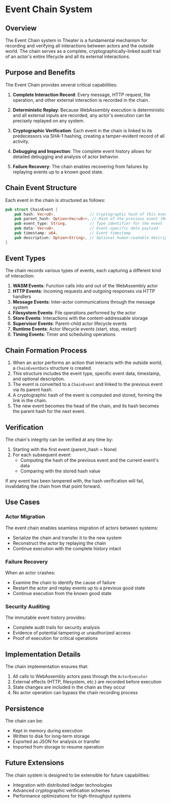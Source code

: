 # Event Chain System

## Overview

The Event Chain system in Theater is a fundamental mechanism for recording and verifying all interactions between actors and the outside world. The chain serves as a complete, cryptographically-linked audit trail of an actor's entire lifecycle and all its external interactions.

## Purpose and Benefits

The Event Chain provides several critical capabilities:

1. **Complete Interaction Record**: Every message, HTTP request, file operation, and other external interaction is recorded in the chain.

2. **Deterministic Replay**: Because WebAssembly execution is deterministic and all external inputs are recorded, any actor's execution can be precisely replayed on any system.

3. **Cryptographic Verification**: Each event in the chain is linked to its predecessors via SHA-1 hashing, creating a tamper-evident record of all activity.

4. **Debugging and Inspection**: The complete event history allows for detailed debugging and analysis of actor behavior.

5. **Failure Recovery**: The chain enables recovering from failures by replaying events up to a known good state.

## Chain Event Structure

Each event in the chain is structured as follows:

```rust
pub struct ChainEvent {
    pub hash: Vec<u8>,               // Cryptographic hash of this event
    pub parent_hash: Option<Vec<u8>>, // Hash of the previous event (None for first event)
    pub event_type: String,          // Type identifier for the event
    pub data: Vec<u8>,               // Event-specific data payload
    pub timestamp: u64,              // Event timestamp
    pub description: Option<String>, // Optional human-readable description
}
```

## Event Types

The chain records various types of events, each capturing a different kind of interaction:

1. **WASM Events**: Function calls into and out of the WebAssembly actor
2. **HTTP Events**: Incoming requests and outgoing responses via HTTP handlers
3. **Message Events**: Inter-actor communications through the message system
4. **Filesystem Events**: File operations performed by the actor
5. **Store Events**: Interactions with the content-addressable storage
6. **Supervisor Events**: Parent-child actor lifecycle events
7. **Runtime Events**: Actor lifecycle events (start, stop, restart)
8. **Timing Events**: Timer and scheduling operations

## Chain Formation Process

1. When an actor performs an action that interacts with the outside world, a `ChainEventData` structure is created.
2. This structure includes the event type, specific event data, timestamp, and optional description.
3. The event is converted to a `ChainEvent` and linked to the previous event via its parent hash.
4. A cryptographic hash of the event is computed and stored, forming the link in the chain.
5. The new event becomes the head of the chain, and its hash becomes the parent hash for the next event.

## Verification

The chain's integrity can be verified at any time by:

1. Starting with the first event (parent_hash = None)
2. For each subsequent event:
   - Computing the hash of the previous event and the current event's data
   - Comparing with the stored hash value

If any event has been tampered with, the hash verification will fail, invalidating the chain from that point forward.

## Use Cases

### Actor Migration
The event chain enables seamless migration of actors between systems:
- Serialize the chain and transfer it to the new system
- Reconstruct the actor by replaying the chain
- Continue execution with the complete history intact

### Failure Recovery
When an actor crashes:
- Examine the chain to identify the cause of failure
- Restart the actor and replay events up to a previous good state
- Continue execution from the known good state

### Security Auditing
The immutable event history provides:
- Complete audit trails for security analysis
- Evidence of potential tampering or unauthorized access
- Proof of execution for critical operations

## Implementation Details

The chain implementation ensures that:
1. All calls to WebAssembly actors pass through the `ActorExecutor`
2. External effects (HTTP, filesystem, etc.) are recorded before execution
3. State changes are included in the chain as they occur
4. No actor operation can bypass the chain recording process

## Persistence

The chain can be:
- Kept in memory during execution
- Written to disk for long-term storage
- Exported as JSON for analysis or transfer
- Imported from storage to resume operation

## Future Extensions

The chain system is designed to be extensible for future capabilities:
- Integration with distributed ledger technologies
- Advanced cryptographic verification schemes
- Performance optimizations for high-throughput systems
